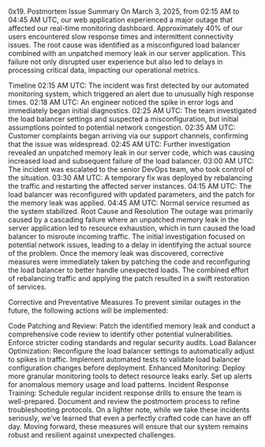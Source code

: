 0x19. Postmortem
Issue Summary
On March 3, 2025, from 02:15 AM to 04:45 AM UTC, our web application experienced a major outage that affected our real-time monitoring dashboard. Approximately 40% of our users encountered slow response times and intermittent connectivity issues. The root cause was identified as a misconfigured load balancer combined with an unpatched memory leak in our server application. This failure not only disrupted user experience but also led to delays in processing critical data, impacting our operational metrics.

Timeline
02:15 AM UTC: The incident was first detected by our automated monitoring system, which triggered an alert due to unusually high response times.
02:18 AM UTC: An engineer noticed the spike in error logs and immediately began initial diagnostics.
02:25 AM UTC: The team investigated the load balancer settings and suspected a misconfiguration, but initial assumptions pointed to potential network congestion.
02:35 AM UTC: Customer complaints began arriving via our support channels, confirming that the issue was widespread.
02:45 AM UTC: Further investigation revealed an unpatched memory leak in our server code, which was causing increased load and subsequent failure of the load balancer.
03:00 AM UTC: The incident was escalated to the senior DevOps team, who took control of the situation.
03:30 AM UTC: A temporary fix was deployed by rebalancing the traffic and restarting the affected server instances.
04:15 AM UTC: The load balancer was reconfigured with updated parameters, and the patch for the memory leak was applied.
04:45 AM UTC: Normal service resumed as the system stabilized.
Root Cause and Resolution
The outage was primarily caused by a cascading failure where an unpatched memory leak in the server application led to resource exhaustion, which in turn caused the load balancer to misroute incoming traffic. The initial investigation focused on potential network issues, leading to a delay in identifying the actual source of the problem. Once the memory leak was discovered, corrective measures were immediately taken by patching the code and reconfiguring the load balancer to better handle unexpected loads. The combined effort of rebalancing traffic and applying the patch resulted in a swift restoration of services.

Corrective and Preventative Measures
To prevent similar outages in the future, the following actions will be implemented:

Code Patching and Review:
Patch the identified memory leak and conduct a comprehensive code review to identify other potential vulnerabilities.
Enforce stricter coding standards and regular security audits.
Load Balancer Optimization:
Reconfigure the load balancer settings to automatically adjust to spikes in traffic.
Implement automated tests to validate load balancer configuration changes before deployment.
Enhanced Monitoring:
Deploy more granular monitoring tools to detect resource leaks early.
Set up alerts for anomalous memory usage and load patterns.
Incident Response Training:
Schedule regular incident response drills to ensure the team is well-prepared.
Document and review the postmortem process to refine troubleshooting protocols.
On a lighter note, while we take these incidents seriously, we’ve learned that even a perfectly crafted code can have an off day. Moving forward, these measures will ensure that our system remains robust and resilient against unexpected challenges.
